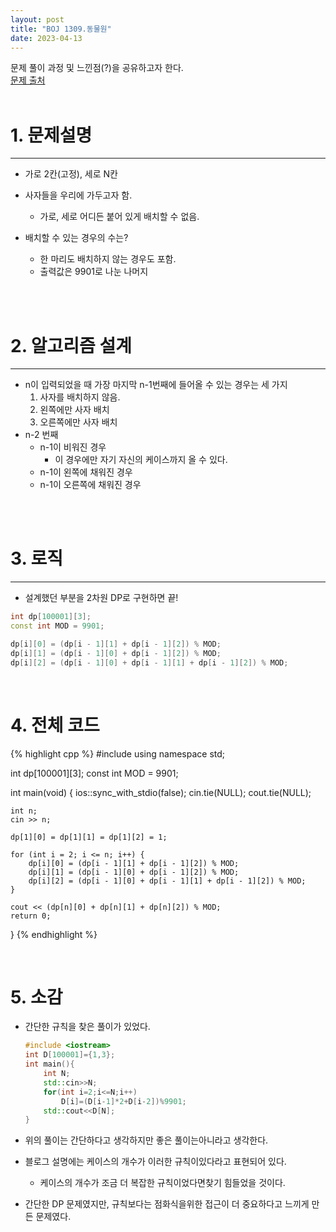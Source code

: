 ```yaml
---
layout: post
title: "BOJ 1309.동물원"
date: 2023-04-13
---
```



문제 풀이 과정 및 느낀점(?)을 공유하고자 한다. <br/>
[문제 출처](https://www.acmicpc.net/problem/1309) <br/><br/>

# 1. 문제설명
<hr>

- 가로 2칸(고정), 세로 N칸
- 사자들을 우리에 가두고자 함.
  - 가로, 세로 어디든 붙어 있게 배치할 수 없음.

- 배치할 수 있는 경우의 수는?
  - 한 마리도 배치하지 않는 경우도 포함.
  - 출력값은 9901로 나눈 나머지

<br/><br/>

# 2. 알고리즘 설계
<hr>

- n이 입력되었을 때 가장 마지막 n-1번째에 들어올 수 있는 경우는 세 가지
  1. 사자를 배치하지 않음.
  2. 왼쪽에만 사자 배치
  3. 오른쪽에만 사자 배치
- n-2 번째
  - n-1이 비워진 경우
    - 이 경우에만 자기 자신의 케이스까지 올 수 있다.
  - n-1이 왼쪽에 채워진 경우
  - n-1이 오른쪽에 채워진 경우

<br/><br/>

# 3. 로직
<hr>

- 설계했던 부분을 2차원 DP로 구현하면 끝!

```cpp
int dp[100001][3];
const int MOD = 9901;

dp[i][0] = (dp[i - 1][1] + dp[i - 1][2]) % MOD;
dp[i][1] = (dp[i - 1][0] + dp[i - 1][2]) % MOD;
dp[i][2] = (dp[i - 1][0] + dp[i - 1][1] + dp[i - 1][2]) % MOD;
```

<br/>

# 4. 전체 코드

{% highlight cpp %}
#include <iostream>
using namespace std;

int dp[100001][3];
const int MOD = 9901;

int main(void) {
	ios::sync_with_stdio(false);
	cin.tie(NULL); cout.tie(NULL);

	int n;
	cin >> n;

	dp[1][0] = dp[1][1] = dp[1][2] = 1;

	for (int i = 2; i <= n; i++) {
		dp[i][0] = (dp[i - 1][1] + dp[i - 1][2]) % MOD;
		dp[i][1] = (dp[i - 1][0] + dp[i - 1][2]) % MOD;
		dp[i][2] = (dp[i - 1][0] + dp[i - 1][1] + dp[i - 1][2]) % MOD;
	}

	cout << (dp[n][0] + dp[n][1] + dp[n][2]) % MOD;
	return 0;
}
{% endhighlight %}

<br/>


# 5. 소감
- 간단한 규칙을 찾은 풀이가 있었다.

  ```cpp
  #include <iostream>
  int D[100001]={1,3};
  int main(){
      int N;
      std::cin>>N;
      for(int i=2;i<=N;i++)
          D[i]=(D[i-1]*2+D[i-2])%9901;
      std::cout<<D[N];
  }
  ```
  
- 위의 풀이는 간단하다고 생각하지만 좋은 풀이는아니라고 생각한다.
- 블로그 설명에는 케이스의 개수가 이러한 규칙이있다라고 표현되어 있다.
  - 케이스의 개수가 조금 더 복잡한 규칙이었다면찾기 힘들었을 것이다.
- 간단한 DP 문제였지만, 규칙보다는 점화식을위한 접근이 더 중요하다고 느끼게 만든 문제였다.